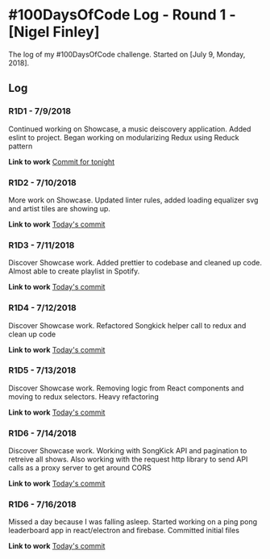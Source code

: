 # #100DaysOfCode Log - Round 1 - [Nigel Finley]

The log of my #100DaysOfCode challenge. Started on [July 9, Monday, 2018].


## Log

### R1D1 - 7/9/2018

Continued working on Showcase, a music deiscovery application. Added eslint to project. Began working on modularizing Redux using Reduck pattern

**Link to work**
[Commit for tonight](https://github.com/Nfinley/Showcase-Playlist-Generator/commit/049dfdbb7c8122479ca075d3b7dd6e799e5e06cd)


### R1D2 - 7/10/2018
More work on Showcase. Updated linter rules, added loading equalizer svg and artist tiles are showing up. 

**Link to work**
[Today's commit](https://github.com/Nfinley/Showcase-Playlist-Generator/commit/a65ebb089e9e1f3fb78233e96b8730d0c8b4ee82)

### R1D3 - 7/11/2018
Discover Showcase work. Added prettier to codebase and cleaned up code. Almost able to create playlist in Spotify.

**Link to work**
[Today's commit](https://github.com/Nfinley/Showcase-Playlist-Generator/commit/31fc9d465840006e88b3f7058a99aef13250d4c8)

### R1D4 - 7/12/2018
Discover Showcase work. Refactored Songkick helper call to redux and clean up code

**Link to work**
[Today's commit](https://github.com/Nfinley/Showcase-Playlist-Generator/commit/1f06a4ad4ccae9a1397bd758d0bf11ad0a314693)

### R1D5 - 7/13/2018
Discover Showcase work. Removing logic from React components and moving to redux selectors. Heavy refactoring

**Link to work**
[Today's commit](https://github.com/Nfinley/Showcase-Playlist-Generator/commit/ee01d5e55d240af9724c870eb06b83380c2e1b56)

### R1D6 - 7/14/2018
Discover Showcase work. Working with SongKick API and pagination to retreive all shows. Also working with the request http library to send API calls as a proxy server to get around CORS 

**Link to work**
[Today's commit](https://github.com/Nfinley/Showcase-Playlist-Generator/commit/5b996b58e30b45ee932db9415ef7c2a6739b154b)

### R1D6 - 7/16/2018
Missed a day because I was falling asleep. Started working on a ping pong leaderboard app in react/electron and firebase. Committed initial files

**Link to work**
[Today's commit](https://github.com/Nfinley/stackpong-leaderboard/commit/0cfe3eb210ba16f45a45c6ba51cba85447b69f37)
